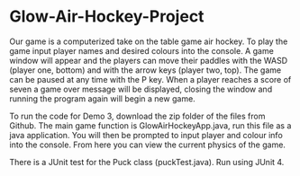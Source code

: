 # Glow-Air-Hockey-Project

Our game is a computerized take on the table game air hockey.
To play the game input player names and desired colours into the console. A game window will appear and the players can move their paddles with the WASD (player one, bottom) and with the arrow keys (player two, top). The game can be paused at any time with the P key. When a player reaches a score of seven a game over message will be displayed, closing the window and running the program again will begin a new game. 

To run the code for Demo 3, download the zip folder of the files from Github.
The main game function is GlowAirHockeyApp.java, run this file as a java application. You will then be prompted to input player and colour info into the console. From here you can view the current physics of the game. 

There is a JUnit test for the Puck class (puckTest.java). Run using JUnit 4.

